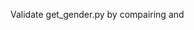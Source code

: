 Validate get_gender.py by compairing [](../names-magdeburg.csv) and [](../names-magdeburg_test.csv)
